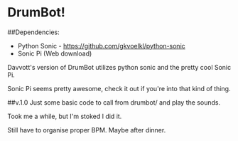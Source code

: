 # DrumBot!
##Dependencies:
* Python Sonic - https://github.com/gkvoelkl/python-sonic
* Sonic Pi (Web download)

Davvott's version of DrumBot utilizes python sonic and the pretty cool Sonic Pi.

Sonic Pi seems pretty awesome, check it out if you're into that kind of thing. 

##v.1.0
Just some basic code to call from drumbot/ and play the sounds. 

Took me a while, but I'm stoked I did it. 

Still have to organise proper BPM. Maybe after dinner.